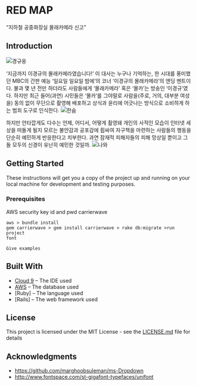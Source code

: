 # RED MAP

“지하철 공중화장실 몰래카메라 신고”

## Introduction

![](/assets/images/noname00.jpg "경규옹") 

‘지금까지 이경규의 몰래카메라였습니다!’
이 대사는 누구나 기억하는, 한 시대를 풍미했던 MBC의 간판 예능 ‘일요일 일요일 밤에’의 코너 ‘이경규의 몰래카메라’의 엔딩 멘트이다.
불과 몇 년 전만 하더라도 사람들에게 ‘몰래카메라’ 혹은 ‘몰카’는 방송인 ‘이경규’였다. 하지만 최근 들어(과연) 시민들은 ‘몰카’를 그야말로 사람을(주로, 거의, 대부분 여성을) 동의 없이 무단으로 촬영해 배포하고 상식과 윤리에 어긋나는 방식으로 소비하게 하는 범죄 도구로 인식한다.
![](/assets/images/noname01.jpg "한숨") 

하지만 안타깝게도 다수는 언제, 어디서, 어떻게 촬영돼 개인의 사적인 모습이 인터넷 세상을 떠돌게 될지 모르는 불안감과 공포감에 휩싸여 자구책을 마련하는 사람들의 행동을 단순히 예민하게 반응한다고 치부한다. 과연 잠재적 피해자들의 피해 망상일 뿐이고 그들 모두의 신경이 유난히 예민한 것일까.
![](/assets/images/noname02.jpg "나와") 

## Getting Started

These instructions will get you a copy of the project up and running on your local machine for development and testing purposes.

### Prerequisites

AWS security key id and pwd
carrierwave

	aws > bundle install
	gem carrierwave > gem install carrierwave > rake db:migrate >run project
	font

```
Give examples
```

## Built With

* [Cloud 9](https://c9.io/) – The IDE used
* [AWS](https://aws.amazon.com/ko/?nc2=h_lg) – The database used
* [Ruby] – The language used
* [Rails] – The web framework used

## License

This project is licensed under the MIT License - see the [LICENSE.md](LICENSE.md) file for details

## Acknowledgments

* https://github.com/marghoobsuleman/ms-Dropdown
* http://www.fontspace.com/st-gigafont-typefaces/unifont
